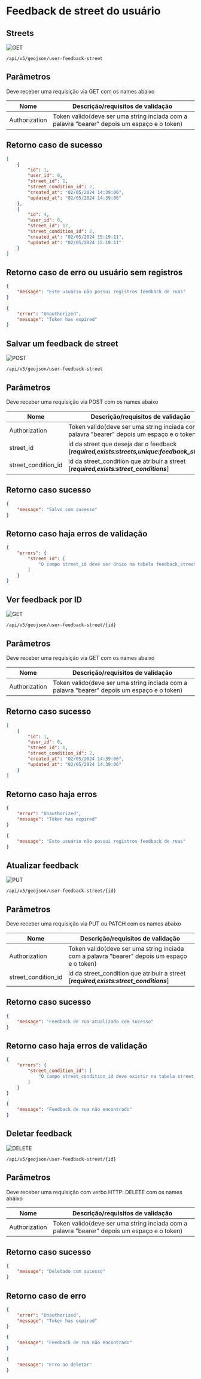 # Feedback de street do usuário 

  <!-- - ![GET](https://img.shields.io/badge/HTTP-GET-0080FF)[/api/v5/geojson/user-custom-maps](/docs/api/UserCustomMapContoller.md)
  - ![POST](https://img.shields.io/badge/HTTP-POST-00CC00)[ /api/v5/geojson/user-custom-maps](/docs/api/UserCustomMapContoller.md)
  - ![GET](https://img.shields.io/badge/HTTP-GET-0080FF)[/api/v5/geojson/user-custom-maps/{id}](/docs/api/UserCustomMapContoller.md)
  - ![PUT](https://img.shields.io/badge/HTTP-PUT-FFFF00)[/api/v5/geojson/user-custom-maps/{id}](/docs/api/UserCustomMapContoller.md)
  - ![DELETE](https://img.shields.io/badge/HTTP-DELETE-FF0000)[/api/v5/geojson/user-custom-maps/{id}](/docs/api/UserCustomMapContoller.md) -->
  
## Streets

![GET](https://img.shields.io/badge/HTTP-GET-0080FF) 

`/api/v5/geojson/user-feedback-street` 

## Parâmetros
Deve receber uma requisição via GET com os names abaixo


| Nome          | Descrição/requisitos de validação                                                                  |
|---------------|----------------------------------------------------------------------------|
| Authorization    | Token valido(deve ser uma string inciada com a palavra "bearer" depois um espaço e o token) |

## Retorno caso de sucesso

```json
[
    {
        "id": 1,
        "user_id": 0,
        "street_id": 1,
        "street_condition_id": 2,
        "created_at": "02/05/2024 14:39:06",
        "updated_at": "02/05/2024 14:39:06"
    },
    {
        "id": 4,
        "user_id": 0,
        "street_id": 17,
        "street_condition_id": 2,
        "created_at": "02/05/2024 15:19:11",
        "updated_at": "02/05/2024 15:19:11"
    }
]
```
## Retorno caso de erro ou usuário sem registros

```json
{
    "message": "Este usuário não possui registros feedback de ruas"
}
```
```json
{
    "error": "Unauthorized",
    "message": "Token has expired"
}
```

## Salvar um feedback de street

![POST](https://img.shields.io/badge/HTTP-POST-00CC00)  

`/api/v5/geojson/user-feedback-street` 

## Parâmetros
Deve receber uma requisição via POST com os names abaixo


| Nome          | Descrição/requisitos de validação                                                                  |
|---------------|----------------------------------------------------------------------------|
| Authorization    | Token valido(deve ser uma string inciada com a palavra "bearer" depois um espaço e o token) |
| street_id       | id da street que deseja dar o feedback [***required,exists:streets,unique:feedback_streets***]        |
| street_condition_id       | id da street_condition que atribuir a street [***required,exists:street_conditions***]        |

## Retorno caso sucesso

```json
{
    "message": "Salvo com sucesso"
}
```
## Retorno caso haja erros de validação

```json
{
    "errors": {
        "street_id": [
            "O campo street_id deve ser único na tabela feedback_streets."
        ]
    }
}
```
## Ver feedback por ID

![GET](https://img.shields.io/badge/HTTP-GET-0080FF) 

`/api/v5/geojson/user-feedback-street/{id}` 

## Parâmetros
Deve receber uma requisição via GET com os names abaixo


| Nome          | Descrição/requisitos de validação                                                                  |
|---------------|----------------------------------------------------------------------------|
| Authorization    | Token valido(deve ser uma string inciada com a palavra "bearer" depois um espaço e o token) |


## Retorno caso sucesso

```json
[
    {
        "id": 1,
        "user_id": 0,
        "street_id": 1,
        "street_condition_id": 2,
        "created_at": "02/05/2024 14:39:06",
        "updated_at": "02/05/2024 14:39:06"
    }
]
```

## Retorno caso haja erros  

```json
{
    "error": "Unauthorized",
    "message": "Token has expired"
}
```
```json
{
    "message": "Este usuário não possui registros feedback de ruas"
}
```

## Atualizar feedback

![PUT](https://img.shields.io/badge/HTTP-PUT-FFFF00)

`/api/v5/geojson/user-feedback-street/{id}` 

## Parâmetros
Deve receber uma requisição via PUT ou PATCH com os names abaixo


| Nome          | Descrição/requisitos de validação                                                                  |
|---------------|----------------------------------------------------------------------------|
| Authorization    | Token valido(deve ser uma string inciada com a palavra "bearer" depois um espaço e o token) |
| street_condition_id       | id da street_condition que atribuir a street [***required,exists:street_conditions***]        |


## Retorno caso sucesso

```json
{
    "message": "Feedback de rua atualizado com sucesso"
}
```
## Retorno caso haja erros de validação

```json
{
    "errors": {
        "street_condition_id": [
            "O campo street_condition_id deve existir na tabela street_conditions."
        ]
    }
}
```
```json
{
    "message": "Feedback de rua não encontrado"
}
```
## Deletar feedback

![DELETE](https://img.shields.io/badge/HTTP-DELETE-FF0000)

`/api/v5/geojson/user-feedback-street/{id}` 

## Parâmetros
Deve receber uma requisição com verbo HTTP: DELETE com os names abaixo


| Nome          | Descrição/requisitos de validação                                                                  |
|---------------|----------------------------------------------------------------------------|
| Authorization    | Token valido(deve ser uma string inciada com a palavra "bearer" depois um espaço e o token) |


## Retorno caso sucesso

```json
{
    "message": "Deletado com sucesso"
}
```
## Retorno caso de erro

```json
{
    "error": "Unauthorized",
    "message": "Token has expired"
}
```
```json
{
    "message": "Feedback de rua não encontrado"
}
```
```json
{
    "message": "Erro ao deletar"
}
```
